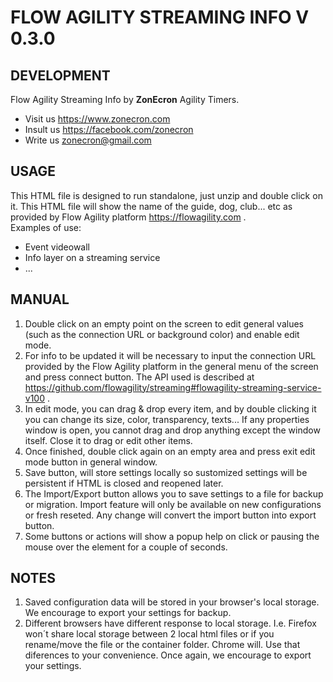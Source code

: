 # FLOW AGILITY STREAMING INFO V 0.3.0

## DEVELOPMENT
Flow Agility Streaming Info by **ZonEcron** Agility Timers. 
 - Visit us https://www.zonecron.com
 - Insult us https://facebook.com/zonecron
 - Write us zonecron@gmail.com

## USAGE
This HTML file is designed to run standalone, just unzip and double click on it. This HTML file will show the name of the guide, dog, club... etc as provided by Flow Agility platform https://flowagility.com .  
Examples of use:
 - Event videowall
 - Info layer on a streaming service
 - ...

## MANUAL
 1. Double click on an empty point on the screen to edit general values ​​(such as the connection URL or background color) and enable edit mode.
 2. For info to be updated it will be necessary to input the connection URL provided by the Flow Agility platform in the general menu of the screen and press connect button. The API used is described at https://github.com/flowagility/streaming#flowagility-streaming-service-v100 .
 3. In edit mode, you can drag & drop every item, and by double clicking it you can change its size, color, transparency, texts... If any properties window is open, you cannot drag and drop anything except the window itself. Close it to drag or edit other items.
 4. Once finished, double click again on an empty area and press exit edit mode button in general window.
 5. Save button, will store settings locally so sustomized settings will be persistent if HTML is closed and reopened later.
 6. The Import/Export button allows you to save settings to a file for backup or migration. Import feature will only be available on new configurations or fresh reseted. Any change will convert the import button into export button.
 7. Some buttons or actions will show a popup help on click or pausing the mouse over the element for a couple of seconds.

## NOTES
 1. Saved configuration data will be stored in your browser's local storage. We encourage to export your settings for backup.
 2. Different browsers have different response to local storage. I.e. Firefox won´t share local storage between 2 local html files or if you rename/move the file or the container folder. Chrome will. Use that diferences to your convenience. Once again, we encourage to export your settings.
